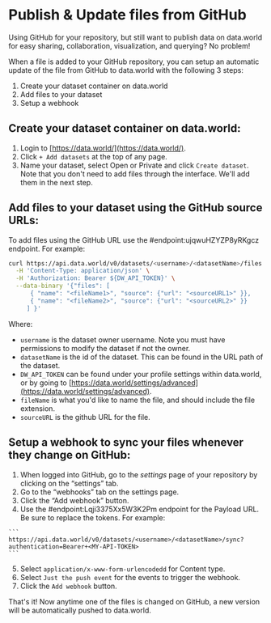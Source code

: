# Publish & Update files from GitHub

Using GitHub for your repository, but still want to publish data on data.world for easy sharing, collaboration, visualization, and querying? No problem!

When a file is added to your GitHub repository, you can setup an automatic update of the file from GitHub to data.world with the following 3 steps:

1. Create your dataset container on data.world  
2. Add files to your dataset  
3. Setup a webhook  

## Create your dataset container on data.world: 
  1. Login to [https://data.world/](https://data.world/).
  2. Click `+ Add datasets` at the top of any page.  
  3. Name your dataset, select Open or Private 
  and click `Create dataset`. Note that you don't need to add files through the interface. We'll add them in the next step.  

## Add files to your dataset using the GitHub source URLs: 

To add files using the GitHub URL use the #endpoint:ujqwuHZYZP8yRKgcz endpoint. For example:

  ```bash
  curl https://api.data.world/v0/datasets/<username>/<datasetName>/files \
    -H 'Content-Type: application/json' \
    -H 'Authorization: Bearer ${DW_API_TOKEN}' \
    --data-binary '{"files": [
        { "name": "<fileName1>", "source": {"url": "<sourceURL1>" }},
        { "name": "<fileName2>", "source": {"url": "<sourceURL2>" }}
       ] }'
  ```

  Where:
  * `username` is the dataset owner username. Note you must have permissions to modify the dataset if not the owner.
  * `datasetName` is the id of the dataset. This can be found in the URL path of the dataset.
  * `DW_API_TOKEN` can be found under your profile settings within data.world, or by going to [https://data.world/settings/advanced](https://data.world/settings/advanced).
  * `fileName` is what you'd like to name the file, and should include the file extension.
  * `sourceURL` is the github URL for the file.

## Setup a webhook to sync your files whenever they change on GitHub: 
  1. When logged into GitHub, go to the *settings* page of your repository by clicking on the “settings” tab.
  2. Go to the “webhooks” tab on the settings page.
  3. Click the “Add webhook” button.  
  4. Use the #endpoint:Lqji3375Xx5W3K2Pm endpoint for the Payload URL. Be sure to 
  replace the tokens. For example:   

    ```
    https://api.data.world/v0/datasets/<username>/<datasetName>/sync?authentication=Bearer+<MY-API-TOKEN>
    ```

  5. Select `application/x-www-form-urlencodedd` for Content type.
  6. Select `Just the push event` for the events to trigger the webhook.
  7. Click the `Add webhook` button.

That's it! Now anytime one of the files is changed on GitHub, a new version will be automatically pushed to data.world.
